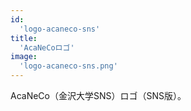 ```yaml
---
id:
  'logo-acaneco-sns'
title:
  'AcaNeCoロゴ'
image:
  'logo-acaneco-sns.png'
---
```


AcaNeCo（金沢大学SNS）ロゴ（SNS版）。
